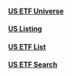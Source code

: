 #### [US ETF Universe](us_etf_list.md)
#### [US Listing](us_etf_list.md)
#### [US ETF List](us_filter.md)
#### [US ETF Search](search_us_etfs.md)
